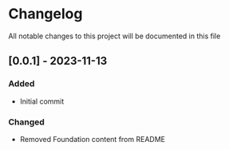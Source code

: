 # Changelog

All notable changes to this project will be documented in this file

## [0.0.1] - 2023-11-13

### Added

- Initial commit

### Changed

- Removed Foundation content from README

